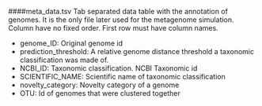 ####meta_data.tsv
Tab separated data table with the annotation of genomes. It is the only file later used for the metagenome simulation.  
Column have no fixed order. First row must have column names.
* genome_ID: Original genome id
* prediction_threshold: A relative genome distance threshold a taxonomic classification was made of.
* NCBI_ID: Taxonomic classification. NCBI Taxonomic id
* SCIENTIFIC_NAME: Scientific name of taxonomic classification
* novelty_category: Novelty category of a genome
* OTU: Id of genomes that were clustered together
